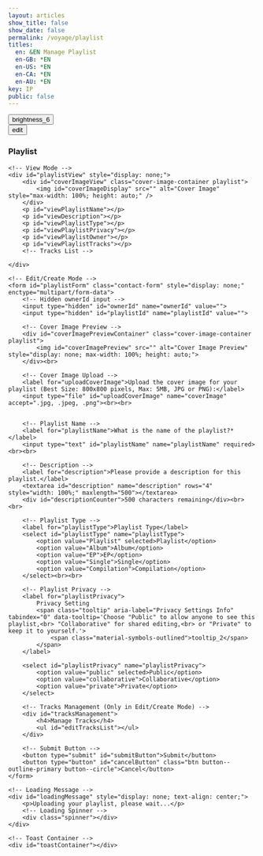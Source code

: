 ```yaml
---
layout: articles
show_title: false
show_date: false
permalink: /voyage/playlist
titles:
  en: &EN Manage Playlist
  en-GB: *EN
  en-US: *EN
  en-CA: *EN
  en-AU: *EN
key: IP
public: false
---
```


<!-- Playlist Management Container -->
<div class="p-5"></div>

<div class="form-container">
    <div class="button-container">
        <div class="back-button-container">
            <a href="/voyage" title="Voyage">
                <button id="backButton" class="btn button--outline-primary button--circle">
                    <span class="material-symbols-outlined">brightness_6</span>
                </button>
            </a>
        </div>
        <div class="edit-button-container">
            <button id="editButton" class="btn button--outline-primary button--circle" title="Edit Profile" data-mode="view">
                <span class="material-symbols-outlined" id="editButtonIcon">edit</span> 
            </button>
        </div>
    </div>
    <h3 id="formTitle">Playlist</h3>

    <!-- View Mode -->
    <div id="playlistView" style="display: none;">
        <div id="coverImageView" class="cover-image-container playlist">
            <img id="coverImageDisplay" src="" alt="Cover Image" style="max-width: 100%; height: auto;" />
        </div>
        <p id="viewPlaylistName"></p>
        <p id="viewDescription"></p>
        <p id="viewPlaylistType"></p>
        <p id="viewPlaylistPrivacy"></p>
        <p id="viewPlaylistOwner"></p>
        <p id="viewPlaylistTracks"></p>
        <!-- Tracks List -->

    </div>

    <!-- Edit/Create Mode -->
    <form id="playlistForm" class="contact-form" style="display: none;" enctype="multipart/form-data">
        <!-- Hidden ownerId input -->
        <input type="hidden" id="ownerId" name="ownerId" value="">
        <input type="hidden" id="playlistId" name="playlistId" value="">
        
        <!-- Cover Image Preview -->
        <div id="coverImagePreviewContainer" class="cover-image-container playlist">
            <img id="coverImagePreview" src="" alt="Cover Image Preview" style="display: none; max-width: 100%; height: auto;">
        </div><br>
        
        <!-- Cover Image Upload -->
        <label for="uploadCoverImage">Upload the cover image for your playlist (Best Size: 800x800 pixels, Max: 5MB, JPG or PNG):</label>
        <input type="file" id="uploadCoverImage" name="coverImage" accept=".jpg, .jpeg, .png"><br><br>


        <!-- Playlist Name -->
        <label for="playlistName">What is the name of the playlist?*</label>
        <input type="text" id="playlistName" name="playlistName" required><br><br>
                
        <!-- Description -->
        <label for="description">Please provide a description for this playlist.</label>
        <textarea id="description" name="description" rows="4" style="width: 100%;" maxlength="500"></textarea>
        <div id="descriptionCounter">500 characters remaining</div><br><br>

        <!-- Playlist Type -->
        <label for="playlistType">Playlist Type</label>
        <select id="playlistType" name="playlistType">
            <option value="Playlist" selected>Playlist</option>
            <option value="Album">Album</option>
            <option value="EP">EP</option>
            <option value="Single">Single</option>
            <option value="Compilation">Compilation</option>
        </select><br><br>

        <!-- Playlist Privacy -->
        <label for="playlistPrivacy">
            Privacy Setting 
            <span class="tooltip" aria-label="Privacy Settings Info" tabindex="0" data-tooltip='Choose "Public" to allow anyone to see this playlist,<br> "Collaborative" for shared editing,<br> or "Private" to keep it to yourself.'>
                <span class="material-symbols-outlined">tooltip_2</span>
            </span>
        </label>

        <select id="playlistPrivacy" name="playlistPrivacy">
            <option value="public" selected>Public</option>
            <option value="collaborative">Collaborative</option>
            <option value="private">Private</option>
        </select>

        <!-- Tracks Management (Only in Edit/Create Mode) -->
        <div id="tracksManagement">
            <h4>Manage Tracks</h4>
            <ul id="editTracksList"></ul>
        </div>

        <!-- Submit Button -->
        <button type="submit" id="submitButton">Submit</button>
        <button type="button" id="cancelButton" class="btn button--outline-primary button--circle">Cancel</button>
    </form>
    
    <!-- Loading Message -->
    <div id="loadingMessage" style="display: none; text-align: center;">
        <p>Uploading your playlist, please wait...</p>
        <!-- Loading Spinner -->
        <div class="spinner"></div>
    </div>
    
    <!-- Toast Container -->
    <div id="toastContainer"></div>
</div>

<!-- JavaScript Code -->
<!-- Include SortableJS once -->
<script src="https://cdn.jsdelivr.net/npm/sortablejs@1.15.0/Sortable.min.js"></script>


<script>

const COVER_IMAGE_DEFAULT= "https://mw-storage.fra1.digitaloceanspaces.com/default/default-playlist_thumbnail_mid.webp"; 

    document.addEventListener('DOMContentLoaded', function() {
        const API_BASE_URL = 'https://media.maar.world:443/api'; // Update if different
        const userId = localStorage.getItem('userId'); 
        const authToken = localStorage.getItem('authToken'); // Ensure this is set correctly
        
        if (!userId) {
            showToast('No logged-in user found. Please log in first.', 'error');
            window.location.href = '/login';
            return;
        }
        
        let currentMode = 'create'; // Modes: 'create', 'edit', 'view'
        let currentPlaylistId = null;
        let isOwner = false;
        let canEdit = false; // Flag to determine if user can edit
        let playlistData = null; // Holds playlist data
        let tracks = []; // Array to hold track objects
        
        // DOM Elements
        const formTitle = document.getElementById('formTitle');
        const playlistView = document.getElementById('playlistView');
        const playlistForm = document.getElementById('playlistForm');
        const editButton = document.getElementById('editButton');
        const backButton = document.getElementById('backButton');
        const cancelButton = document.getElementById('cancelButton');
        const coverImageInput = document.getElementById('uploadCoverImage');
        const coverImagePreview = document.getElementById('coverImagePreview');
        const submitButton = document.getElementById('submitButton');
        const toastContainer = document.getElementById('toastContainer');
        const tracksManagementElement = document.getElementById('tracksManagement');
        const editTracksListElement = document.getElementById('editTracksList');
        const tooltipElement = document.querySelector('.tooltip');
        const urlParams = new URLSearchParams(window.location.search);
        const modeParam = urlParams.get('mode');
        currentPlaylistId = urlParams.get('playlistId') || '';
        
        // Set the ownerId hidden input
        document.getElementById('ownerId').value = userId;
        
        // DOM Element for Description and Counter
        const descriptionTextarea = document.getElementById('description');
        const descriptionCounter = document.getElementById('descriptionCounter');

        // Initialize counter
        updateDescriptionCounter();

        // Event Listener for Description Input
        descriptionTextarea.addEventListener('input', updateDescriptionCounter);
        
        /**
         * Updates the description character counter.
         */
        function updateDescriptionCounter() {
            const maxChars = 500;
            const currentLength = descriptionTextarea.value.length;
            const remaining = maxChars - currentLength;
            descriptionCounter.textContent = `${remaining} characters remaining`;

            // Change color based on remaining characters
            if (remaining < 100 && remaining >= 0) {
                descriptionCounter.style.color = '#ff33cc'; // Orange
            } else if (remaining < 0) {
                descriptionCounter.style.color = '#ff3333'; // Red
            } else {
                descriptionCounter.style.color = '#c3c3c3'; // Default color
            }
        }
        
        // Initialize based on mode
        if (modeParam === 'edit' && currentPlaylistId) {
            currentMode = 'edit';
            formTitle.innerText = 'Edit Playlist';
            loadPlaylistDetails(currentPlaylistId);
        } else if (modeParam === 'view' && currentPlaylistId) {
            currentMode = 'view';
            formTitle.innerText = 'Playlist Details';
            loadPlaylistDetails(currentPlaylistId);
        } else {
            currentMode = 'create';
            formTitle.innerText = 'Create a Playlist';
            setFormMode('create');
        }
        
        // Event Listener for Edit Button
        if (editButton) {
            editButton.addEventListener('click', function (event) {
                event.preventDefault(); // Prevent default button behavior
                toggleEditMode(); // Toggle between view and edit modes
            });
        }

        // Event Listener for Cancel Button
        if (cancelButton) {
            cancelButton.addEventListener('click', function() {
                if (currentMode === 'edit') {
                    setFormMode('view'); // Switch back to view mode
                } else if (currentMode === 'create') {
                    window.location.href = '/voyage'; // Redirect to Voyage
                }
            });
        }

        // Set tooltip content
        if (tooltipElement) {
            tooltipElement.setAttribute('data-tooltip', 'Choose "Public" to allow anyone to see this playlist, "Collaborative" for shared editing, or "Private" to keep it to yourself.');
        }

        // Event Listener for Back Button
        if (backButton) {
            backButton.addEventListener('click', function() {
                window.location.href = '/voyage'; // Adjust the path as needed
            });
        }
        
        // Event Listener for Cover Image Change
        coverImageInput.addEventListener('change', function(event) {
            handleCoverImageChange(event);
        });
        
        // Event Listener for Form Submission
        playlistForm.addEventListener('submit', function(event) {
            event.preventDefault();
            handleFormSubmit();
        });
        
        /**
         * Load Playlist Details from Backend
         * @param {string} playlistId 
         */
async function loadPlaylistDetails(playlistId, keepMode = false) {
    try {
        // Add a timestamp to the request URL to bypass any caching
        const response = await fetch(`${API_BASE_URL}/playlists/${encodeURIComponent(playlistId)}?userId=${encodeURIComponent(userId)}&timestamp=${new Date().getTime()}`, {
            method: 'GET',
            credentials: 'include',
            headers: { 'Content-Type': 'application/json' }
        });
        const data = await response.json();
        
        if (data.success && data.playlist) {
            playlistData = data.playlist;
            console.log("aaa", data );
            canEdit = data.canEdit;
            populateViewMode(data.playlist);
            populateFormMode(data.playlist);
            tracks = data.playlist.tracks || [];
            
            if (!keepMode) {
                setFormMode(currentMode);
            }
        } else {
            showToast(data.error || 'Failed to load playlist details.', 'error');
        }
    } catch (error) {
        console.error('Error fetching playlist details:', error);
        showToast('An error occurred while loading playlist details.', 'error');
    }
}
        
        /**
         * Populate View Mode with Playlist Data
         * @param {object} playlist 
         */
        function populateViewMode(playlist) {
            document.getElementById('viewPlaylistName').innerHTML = `<strong>Playlist Name:</strong> ${escapeHtml(playlist.playlistName) || 'N/A'}`;
            document.getElementById('viewDescription').innerHTML = `<strong>Description:</strong> ${escapeHtml(playlist.description) || 'No description provided.'}`;
            document.getElementById('viewPlaylistType').innerHTML = `<strong>Type:</strong> ${capitalizeFirstLetter(playlist.type) || 'N/A'}`;
            document.getElementById('viewPlaylistPrivacy').innerHTML = `<strong>Privacy:</strong> ${capitalizeFirstLetter(playlist.privacy) || 'N/A'}`;

            document.getElementById('viewPlaylistOwner').innerHTML = `<strong>Owner:</strong> ${
                playlist.owner.username
                    ? `<a href="/xplorer/?username=${encodeURIComponent(playlist.owner.username)}" target="_self">@${escapeHtml(playlist.owner.username)}</a>`
                    : 'Unknown'
            }`;            
            document.getElementById('viewPlaylistTracks').innerHTML = `<strong>Number of Tracks:</strong> ${playlist.tracks.length}`;

            const coverImageDisplay = document.getElementById('coverImageDisplay');
            if (playlist.coverImageMidURL) {
                coverImageDisplay.src = playlist.coverImageMidURL;
            } else {
                coverImageDisplay.src = COVER_IMAGE_DEFAULT; // Default image URL
            }
            coverImageDisplay.style.display = 'block';
            
            // Correct Extraction of Track IDs
            const trackIds = playlist.tracks.map(track => track.trackId._id).filter(Boolean);
          //console.log('Extracted Track IDs:', trackIds);
            
          //  displayTracksBatch(trackIds, 'view');
        }
        
        /**
         * Populate Form Mode (Edit/Create) with Playlist Data
         * @param {object} playlist 
         */
        function populateFormMode(playlist) {
            document.getElementById('playlistId').value = playlist._id || '';
            document.getElementById('playlistName').value = playlist.playlistName || '';
            document.getElementById('description').value = playlist.description || '';
            document.getElementById('playlistType').value = playlist.type || 'Playlist';
            document.getElementById('playlistPrivacy').value = playlist.privacy || 'public';

            if (playlist.coverImageMidURL) {
                coverImagePreview.src = playlist.coverImageMidURL;
                coverImagePreview.style.display = 'block';
            } else {
                coverImagePreview.src = COVER_IMAGE_DEFAULT; // Default image URL
                coverImagePreview.style.display = 'block';
            }
            
            // Correct Extraction of Track IDs
            const trackIds = playlist.tracks.map(track => track.trackId._id).filter(Boolean);
            console.log('Extracted Track IDs:', trackIds);
            displayTracksBatch(trackIds);
        }
                
        /**
         * Handle Cover Image Change Event
         * @param {Event} event 
         */
        function handleCoverImageChange(event) {
            const file = event.target.files[0];
            if (file) {
                if (file.size > 5 * 1024 * 1024) { // 5MB
                    showToast('The cover image is too large. Maximum allowed size is 5MB.', 'error');
                    coverImageInput.value = '';
                    coverImagePreview.src = COVER_IMAGE_DEFAULT; // Revert to default
                    return;
                }
                const reader = new FileReader();
                reader.onload = function(e) {
                    coverImagePreview.src = e.target.result;
                    coverImagePreview.style.display = 'block';
                };
                reader.readAsDataURL(file);
            } else {
                coverImagePreview.src = COVER_IMAGE_DEFAULT; // Default image URL
                coverImagePreview.style.display = 'block';
            }
        }
        
/**
 * Handle Form Submission for Creating/Editing Playlist
 */
async function handleFormSubmit() {
    const playlistId = document.getElementById('playlistId').value;
    const coverImageFile = coverImageInput.files[0];
    const isEdit = currentMode === 'edit';
    const userId = localStorage.getItem('userId');

    const playlistName = document.getElementById('playlistName').value.trim();
    const description = document.getElementById('description').value.trim();
    const type = document.getElementById('playlistType').value;
    const privacy = document.getElementById('playlistPrivacy').value;

    // Validation
    if (!playlistName) {
        showToast('Please enter the playlist name.', 'error');
        return;
    }

    // Prepare JSON payload
    const payload = {
        ownerId: userId,
        playlistName,
        description,
        type: type || 'Playlist',
        privacy: privacy || 'public',
        // Removed 'trackOrder' from here
    };

    // Include cover image details only if a new image is uploaded
    if (coverImageFile) {
        payload.coverImageFileName = coverImageFile.name;
        payload.coverImageFileType = coverImageFile.type || getMimeTypeFromFileName(coverImageFile.name);
    }

    // Disable form elements and show loading
    setFormState(false);
    showLoading(true);

    try {
        const url = isEdit 
            ? `${API_BASE_URL}/playlists/${encodeURIComponent(playlistId)}`
            : `${API_BASE_URL}/playlists`;
        const method = isEdit ? 'PATCH' : 'POST';

        const response = await fetch(url, {
            method: method,
            credentials: 'include', // Use HTTP-only cookies for authentication
            headers: {
                'Content-Type': 'application/json',
                // Include auth headers if necessary
                'Authorization': `Bearer ${authToken}` // Adjust based on your auth implementation
            },
            body: JSON.stringify(payload)
        });

        const data = await response.json();
        console.log('Response:', data);

        if (response.ok && data.success) {
            showToast(data.message || 'Playlist saved successfully!', 'success');

            if (data.coverImageURL && data.coverImageKey && coverImageFile) {
                // Proceed to upload cover image only if new image data is returned
                await uploadCoverImage(data.coverImageURL, coverImageFile, data.coverImageKey, isEdit ? playlistId : data.playlistId);
                await finalizePlaylist(isEdit ? playlistId : data.playlistId, data.coverImageKey);
            } else {
                if (isEdit) {
                    loadPlaylistDetails(playlistId, true);
                    setFormMode('view');
                } else {
                    window.location.href = `/voyage/playlist?mode=view&playlistId=${encodeURIComponent(data.playlistId)}`;
                }
            }

            // Clear cache after successful creation
            if (typeof lscache !== 'undefined') { // Check if lscache is available
                lscache.remove(`profile_${userId}`);
                lscache.remove(`playlists_batch_${userId}`);
            }

            // Optionally, send the reordered tracks if necessary
             await reorderTracks(isEdit ? playlistId : data.playlistId, tracks.map(t => t._id));
        } else {
            const errorMsg = data.error || data.message || 'Failed to save playlist.';
            showToast(errorMsg, 'error');
        }
    } catch (error) {
        console.error('Error submitting form:', error);
        showToast('An error occurred while saving the playlist.', 'error');
    } finally {
        setFormState(true);
        showLoading(false);
    }
}
        
        /**
         * Upload Cover Image After Playlist Creation/Editing
         * @param {string} uploadURL - Presigned URL for uploading cover image
         * @param {File} coverImageFile - Cover image file
         * @param {string} coverImageKey - Storage key for cover image
         * @param {string} playlistId - ID of the playlist
         */
        async function uploadCoverImage(uploadURL, coverImageFile, coverImageKey, playlistId) {
            try {
                if (!uploadURL) {
                    throw new Error('Upload URL is missing');
                }
        
                console.log('Uploading cover image to presigned URL...');
                
                const response = await fetch(uploadURL, {
                    method: 'PUT',
                    body: coverImageFile,
                    headers: {
                        'Content-Type': coverImageFile.type,
                    },
                });
                
                if (!response.ok) {
                    throw new Error(`Failed to upload cover image: ${response.statusText}`);
                }
                
                console.log('Cover image uploaded successfully.');
                
                // Finalize the playlist to process the cover image (e.g., generate thumbnails)
                await finalizePlaylist(playlistId, coverImageKey);
                
            } catch (error) {
                console.error('Error uploading cover image:', error);
                showToast('Failed to upload cover image. Please try again.', 'error');
            }
        }
        
        /**
         * Finalizes the playlist by notifying the backend that the cover image has been uploaded.
         * This may trigger additional processing like thumbnail generation.
         * @param {string} playlistId - The ID of the playlist to finalize.
         * @param {string} coverImageKey - The key of the uploaded cover image.
         */
        async function finalizePlaylist(playlistId, coverImageKey) {
            try {
                console.log('Finalizing the playlist...');
                
                const payload = {
                    playlistId,
                    coverImageKey,
                };
        
                const response = await fetch(`${API_BASE_URL}/playlists/finalize`, {
                    method: 'POST',
                    credentials: 'include', // Rely on credentials for authentication
                    headers: {
                        'Content-Type': 'application/json',
                    },
                    body: JSON.stringify(payload)
                });
        
                const data = await response.json();
        
                console.log('Finalize Playlist Response:', data);
        
                if (response.ok && data.success) {
                    showToast('Playlist finalized successfully!', 'success');
                    // **Invalidate Cache for This Playlist**
                    if (typeof lscache !== 'undefined') {
                        lscache.remove(`playlist_details_${userId}_${playlistId}`);
                        lscache.remove(`tracks_batch_${userId}_${playlistId}`);
                    }
                    // Reload playlist details to reflect any final changes
                    await loadPlaylistDetails(playlistId);
                } else {
                    const errorMsg = data.error || data.message || 'Failed to finalize playlist.';
                    showToast(errorMsg, 'error'); // Display specific error message from backend
                }
            } catch (error) {
                console.error('Error finalizing playlist:', error);
                showToast('An error occurred while finalizing the playlist.', 'error');
            }
        }
        
        /**
         * Toggle Between Edit and View Modes
         */
        function toggleEditMode() {
            if (currentMode === 'view') {
                if (canEdit && playlistData) { // Ensure user can edit and playlist data is loaded
                    setFormMode('edit');
                } else {
                    showToast('You do not have permission to edit this playlist.', 'error');
                }
            } else if (currentMode === 'edit') {
                setFormMode('view');
            }
        }
        
        /**
         * Set the Current Mode (View, Edit, Create)
         */
        function setFormMode(newMode) {
                            console.log(`setFormMode called with newMode: ${newMode}`);

            currentMode = newMode;

            const isViewMode = currentMode === 'view';
            const isEditMode = currentMode === 'edit';
            const isCreateMode = currentMode === 'create';
    
            console.log('Setting form mode:', currentMode, 'Is owner:', isOwner, 'Can edit:', canEdit); // Debugging
    
            // Toggle visibility of form and view sections
            if (isViewMode) {
                playlistView.style.display = 'block';
                playlistForm.style.display = 'none';
            
                // Show Edit Button only if the user can edit
                if (editButton) {
                    editButton.style.display = canEdit ? 'block' : 'none';
                    editButton.innerHTML = `<span class="material-symbols-outlined">edit</span>`;
                    editButton.title = 'Edit Playlist';
                    console.log('Edit button visibility in view mode:', canEdit ? 'visible' : 'hidden'); // Debugging
                }
            
                // Set form title
                formTitle.textContent = 'Playlist Details';
            } else if (isEditMode) {
                playlistView.style.display = 'none';
                playlistForm.style.display = 'block';
            
                // Show Edit Button as a "View" toggle
                if (editButton) {
                    editButton.style.display = 'block';
                    editButton.innerHTML = `<span class="material-symbols-outlined">visibility</span>`;
                    editButton.title = 'View Playlist';
                }
            
                // Set form title
                formTitle.textContent = 'Edit Playlist';
                
                // Show Tracks Management Section
                if (tracksManagementElement) {
                    tracksManagementElement.style.display = 'block';
                }
            } else if (isCreateMode) {
                playlistView.style.display = 'none';
                playlistForm.style.display = 'block';
            
                // Hide Edit Button in Create Mode
                if (editButton) {
                    editButton.style.display = 'none';
                }
            
                // Set form title
                formTitle.textContent = 'Create a New Playlist';
            
                // Clear the form fields if in create mode
                clearFormFields();
            
                // Show Tracks Management Section
                if (tracksManagementElement) {
                    tracksManagementElement.style.display = 'block';
                }
            
                // Ensure the submit button is enabled
                if (submitButton) {
                    submitButton.disabled = false;
                    submitButton.textContent = 'Submit'; // Ensure the button text is correct
                }
            }
        }
        
        /**
         * Clear Form Fields (Create Mode)
         */
        function clearFormFields() {
            document.getElementById('playlistId').value = '';
            document.getElementById('playlistName').value = '';
            document.getElementById('description').value = '';
            document.getElementById('playlistType').value = 'Playlist'; // Set to default
            document.getElementById('playlistPrivacy').value = 'public'; // Set to default
            coverImagePreview.src = COVER_IMAGE_DEFAULT; // Default image
            coverImagePreview.style.display = 'block';
            coverImageInput.value = ''; // Clear the file input
            tracks = [];
            refreshTracksList(); // Clear the tracks list
        }
        
        /**
         * Show or Hide Loading Indicator
         * @param {boolean} show 
         */
        function showLoading(show) {
            const loadingMessage = document.getElementById('loadingMessage');
            if (loadingMessage) {
                loadingMessage.style.display = show ? 'block' : 'none';
            }
        }
        
        /**
         * Enable or Disable Form Elements
         * @param {boolean} enable 
         */
        function setFormState(enable) {
            const formElements = document.querySelectorAll('#playlistForm input, #playlistForm select, #playlistForm button, #playlistForm textarea');
            formElements.forEach(element => {
                element.disabled = !enable;
            });
        }
        
        /**
         * Show Toast Notifications
         * @param {string} message - The message to display.
         * @param {string} type - The type of toast ('success' or 'error').
         */
        function showToast(message, type = 'success') {
            console.log(`showToast called with message: "${message}", type: "${type}"`);
            const toastContainer = document.getElementById('toastContainer');
            if (!toastContainer) {
                console.error('Toast container not found!');
                return;
            }
        
            // Create Toast Element
            const toast = document.createElement('div');
            const toastId = `toast_${Date.now()}`;
            toast.classList.add('toast', type);
            toast.setAttribute('id', toastId);
            toast.setAttribute('role', 'alert');
            toast.setAttribute('aria-live', 'assertive');
            toast.setAttribute('aria-atomic', 'true');
            toast.setAttribute('tabindex', '0'); // Make focusable
        
            // Close Button
            const closeBtn = document.createElement('button');
            closeBtn.classList.add('close-btn');
            closeBtn.innerHTML = '&times;';
            closeBtn.setAttribute('aria-label', 'Close notification');
            closeBtn.onclick = () => {
                toast.classList.remove('show');
                setTimeout(() => {
                    const toastElem = document.getElementById(toastId);
                    if (toastElem) {
                        toastElem.remove();
                        console.log(`Toast "${toastId}" removed from DOM.`);
                    }
                }, 500);
            };
        
            // Append Close Button and Message to Toast
            toast.appendChild(closeBtn);
            toast.appendChild(document.createTextNode(message));
            toastContainer.appendChild(toast);
            console.log(`Toast "${toastId}" appended to #toastContainer.`);
        
            // Show the toast with animation
            setTimeout(() => {
                toast.classList.add('show');
                console.log(`Toast "${toastId}" shown.`);
                if (type === 'error') {
                    toast.focus(); // Shift focus to the toast for immediate notification
                }
            }, 100);
        
            // Determine auto-close behavior based on toast type
            if (type === 'success') {
                // Auto-close success toasts after 3 seconds
                setTimeout(() => {
                    toast.classList.remove('show');
                    console.log(`Toast "${toastId}" hiding.`);
                    setTimeout(() => {
                        const toastElem = document.getElementById(toastId);
                        if (toastElem) {
                            toastElem.remove();
                            console.log(`Toast "${toastId}" removed from DOM.`);
                        }
                    }, 500);
                }, 3000);
            }
        }
        
        /**
         * Capitalize First Letter of a String
         * @param {string} string 
         * @returns {string}
         */
        function capitalizeFirstLetter(string) {
            if (!string) return '';
            return string.charAt(0).toUpperCase() + string.slice(1);
        }
        
        /**
         * Escape HTML to prevent XSS
         * @param {string} unsafe 
         * @returns {string}
         */
        function escapeHtml(unsafe) {
            if (typeof unsafe !== 'string') {
                console.warn('escapeHtml received a non-string value:', unsafe);
                return '';
            }
            return unsafe
                 .replace(/&/g, "&amp;")
                 .replace(/</g, "&lt;")
                 .replace(/>/g, "&gt;")
                 .replace(/"/g, "&quot;")
                 .replace(/'/g, "&#039;");
        }
        
        /**
         * Show a message indicating that the playlist is being processed.
         */
        function showProcessingMessage() {
            playlistView.innerHTML = `
                <p>Your playlist is being processed. Please check back later.</p>
            `;
            playlistView.style.display = 'block';
            playlistForm.style.display = 'none';
        }
        
/**
 * Display Tracks in Batch
 * @param {Array} trackIds 
 */
async function displayTracksBatch(trackIds) {
    console.log('Starting displayTracksBatch with IDs:', trackIds);

    const tracksListElement = document.getElementById('editTracksList'); // Only use editTracksList

    // Check if the tracksListElement exists
    if (!tracksListElement) {
        console.error("tracksListElement is undefined. Ensure 'editTracksList' exists in the DOM.");
        return;
    }

    // Clear existing list to prevent duplication
    tracksListElement.innerHTML = ''; 
    
    if (!trackIds || trackIds.length === 0) {
        tracksListElement.innerHTML = '<li>No tracks found.</li>';
        console.log('No tracks to display.');
        return;
    }

    const cacheKey = `tracks_batch_${userId}_${currentPlaylistId}`;
    const batchUrl = `${API_BASE_URL}/tracks/batch?ids=${trackIds.join(',')}`;

    try {
        const data = await fetchDataWithCache(batchUrl, cacheKey, 10, false); // Force refresh

        if (data.success && Array.isArray(data.tracks)) {
            console.log(`Fetched ${data.tracks.length} tracks.`);
            tracks = trackIds.map(id => data.tracks.find(track => track._id === id));

            // Display tracks in the correct order and update numbers
            trackIds.forEach((id, index) => {
                const track = data.tracks.find(track => track._id === id);
                if (!track) return;

                const imageUrl = track.coverImageURL || 'https://mw-storage.fra1.digitaloceanspaces.com/default/default-texture_thumbnail_small.webp';
                const trackName = track.trackName || 'Untitled';
                const artistNames = (track.artists && track.artists.length > 0) 
                    ? track.artists.map(artist => artist.displayName || 'Unknown Artist').join(', ') 
                    : 'Unknown Artist';
                const duration = track.duration || 'N/A';

                const li = document.createElement('li');
                li.setAttribute('data-track-id', track._id);
                li.innerHTML = `
                    <div class="track-item">
                        <span class="track-number">${index + 1}.</span>
                        <img src="${imageUrl}" alt="${trackName}" class="track-thumbnail">
                        <div class="track-details">
                            <span class="track-name">${escapeHtml(trackName)}</span>
                            <span class="track-artist">${escapeHtml(artistNames)}</span>
                            <span class="track-duration">${escapeHtml(duration)}</span>
                        </div>
                        <button type="option-button" class="option-button" onclick="removeTrack('${track._id}', this)">
                            <span class="material-symbols-outlined">delete</span> 
                        </button>
                    </div>
                `;
                tracksListElement.appendChild(li);
            });
            console.log('All tracks displayed successfully.');

            // Make tracks sortable in edit mode
            initializeSortable();
        } else {
            console.error('Failed to fetch tracks:', data.message);
            tracksListElement.innerHTML = '<li>Failed to load tracks.</li>';
            showToast('Failed to load your tracks.', 'error');
        }
    } catch (error) {
        console.error('Error displaying tracks:', error);
        tracksListElement.innerHTML = '<li>No tracks found.</li>';
        showToast('An error occurred while loading your tracks.', 'error');
    }
}

        /**
         * Check if a string is a valid ObjectId (simple check)
         * @param {string} id 
         * @returns {boolean}
         */
        function isValidObjectId(id) {
            return typeof id === 'string' && /^[a-fA-F0-9]{24}$/.test(id);
        }

        /**
         * Fetch Data with Caching
         * @param {string} url 
         * @param {string} cacheKey 
         * @param {number} ttlMinutes 
         * @param {boolean} useCache 
         * @returns {object}
         */
async function fetchDataWithCache(url, cacheKey, ttlMinutes = 10, useCache = true) {
    if (useCache) {
        const cachedData = lscache.get(cacheKey);
        if (cachedData) {
            console.log(`Using cached data for: ${cacheKey}`);
            return cachedData;
        }
    }
    
    const response = await fetch(url, {
        method: 'GET',
        credentials: 'include',
        headers: {
            'Content-Type': 'application/json'
        }
    });
    
    const data = await response.json();
    
    if (useCache && data.success) {
        lscache.set(cacheKey, data, ttlMinutes);
        console.log(`Data cached for: ${cacheKey}`);
    }
    
    return data;
}
        
/**
 * Remove Track by ID
 * @param {string} trackId 
 */
window.removeTrack = async function(trackId) {
    if (!trackId || !currentPlaylistId) {
        showToast('Invalid track or playlist ID.', 'error');
        return;
    }

    console.log('Removing track:', trackId, 'from playlist:', currentPlaylistId);

    try {
        const response = await fetch(`${API_BASE_URL}/playlists/remove-track`, {
            method: 'POST',
            headers: { 'Content-Type': 'application/json' },
            body: JSON.stringify({
                userId: userId,
                playlistId: currentPlaylistId,
                trackId: trackId
            })
        });

        const data = await response.json();
        console.log('Response from remove-track:', data);

        if (data.success) {
            showToast('Track removed successfully!', 'success');
            tracks = tracks.filter(track => track.trackId._id !== trackId);

            if (typeof lscache !== 'undefined') {
                lscache.remove(`playlist_details_${userId}_${currentPlaylistId}`);
                lscache.remove(`tracks_batch_${userId}_${currentPlaylistId}`);
            }

            displayTracksBatch(tracks.map(t => t.trackId._id).filter(Boolean));
            setFormMode('edit'); // Keep the mode in 'edit'
        } else {
            showToast(data.error || 'Failed to remove the track.', 'error');
        }
    } catch (error) {
        showToast('An error occurred while removing the track.', 'error');
    }
};
/**
 * Initialize SortableJS for Edit Mode
 */
/**
 * Initialize SortableJS for Edit Mode
 */
function initializeSortable() {
    const sortable = new Sortable(editTracksListElement, {
        animation: 150,
        handle: '.track-name',
        onEnd: async function () {
            const reorderedTrackIds = Array.from(editTracksListElement.children)
                .map(child => child.getAttribute('data-track-id'));
    
            // Update the `tracks` array with the new order
            tracks = reorderedTrackIds.map(id => tracks.find(track => track._id === id));
    
            // Update track numbers in the UI
            updateTrackNumbers(editTracksListElement);
    

        }
    });
}
/**
 * Sends the reordered track IDs to the backend to update the playlist order.
 * @param {string} playlistId - The ID of the playlist.
 * @param {Array<string>} reorderedTrackIds - The new ordered array of track IDs.
 */
async function reorderTracks(playlistId, trackIds) {
    try {
    console.log ("sending",playlistId, trackIds );
        const response = await fetch(`${API_BASE_URL}/playlists/${encodeURIComponent(playlistId)}/reorder-tracks`, {
            method: 'PATCH',
            headers: { 'Content-Type': 'application/json' },
            body: JSON.stringify({ trackIds }),
            credentials: 'include'
        });

        const data = await response.json();
        return data;
    } catch (error) {
        console.error('Error reordering tracks:', error);
        return { success: false, message: 'An error occurred while reordering tracks.' };
    }
}



/**
 * Function to update track numbers in the UI
 * @param {HTMLElement} trackListElement - The list element containing track items
 */
function updateTrackNumbers(trackListElement) {
    Array.from(trackListElement.children).forEach((item, index) => {
        const trackNumber = item.querySelector('.track-number');
        if (trackNumber) {
            trackNumber.textContent = `${index + 1}.`; // Update track number in UI
        }
    });
}

    
        /**
         * Refresh Tracks List (Clear)
         */
        function refreshTracksList() {
            editTracksListElement.innerHTML = '';
        }
    });
</script>

<style>
/* ... [Your existing CSS remains unchanged] ... */

/* Consolidated Tracks List Styles */
#tracksListContainer, #tracksManagement {
    margin-top: 20px;
}

#tracksList, #tracksListContainer ul, #tracksManagement ul {
    list-style: none;
    padding: 0;
}

.track-item {
    display: flex;
    align-items: center;
    padding: 8px;
    border-bottom: 1px solid #ddd;
}

.track-thumbnail {
    width: 40px;
    height: 40px;
    object-fit: cover;
    border-radius: 4px;
    margin-right: 10px;
}

.track-details {
    flex-grow: 1;
}

.track-name {
    font-weight: bold;
    margin-right: 5px;
    cursor: move; /* Indicate draggable area */
}

.track-artist {
    color: #555;
    margin-right: 5px;
}

.track-duration {
    color: #777;
    margin-right: 10px;
}

.track-index {
    width: 30px;
    text-align: right;
    margin-right: 10px;
    font-weight: bold;
}

.remove-track-btn {
    background-color: #ff4d4d;
    border: none;
    color: white;
    padding: 5px 10px;
    border-radius: 4px;
    cursor: pointer;
}

.remove-track-btn:hover {
    background-color: #ff1a1a;
}

/* Optional: Spinner Styles */
.spinner {
    border: 8px solid #f3f3f3; /* Light gray */
    border-top: 8px solid #3498db; /* Blue */
    border-radius: 50%;
    width: 60px;
    height: 60px;
    animation: spin 2s linear infinite;
    margin: 20px auto;
}

@keyframes spin {
    0% { transform: rotate(0deg); }
    100% { transform: rotate(360deg); }
}
</style>
